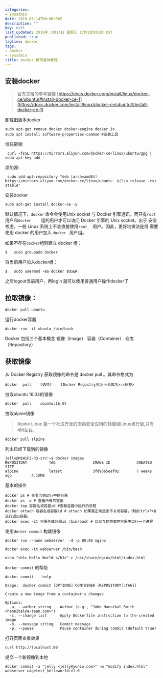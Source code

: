 ```yaml
---
categories:
- sysadmin
date: 2018-03-14T00:00:00Z
description: ""
key: null
last_updated: 2018年 3月14日 星期三 17时28分01秒 CST
published: true
tagline: docker
tags:
- docker
- sysadmin
title: docker 精简基础教程
---
```


## 安装docker

> 官方文档的参考链接 [https://docs.docker.com/install/linux/docker-ce/ubuntu/#install-docker-ce-1](https://docs.docker.com/install/linux/docker-ce/ubuntu/#install-docker-ce-1)

 卸载旧版本docker

    sudo apt-get remove docker docker-engine docker.io
    sudo apt install software-properties-common #安装工具

 信任密钥:

     curl -fsSL https://mirrors.aliyun.com/docker-ce/linux/ubuntu/gpg | sudo apt-key add -
    
     
添加源:
    
     sudo add-apt-repository "deb [arch=amd64] https://mirrors.aliyun.com/docker-ce/linux/ubuntu  $(lsb_release -cs) stable"


安装docker

    sudo apt-get install docker-ce -y




默认情况下，`docker`	命令会使用Unix	socket	与	Docker	引擎通讯。而只有`root`用户和`docker	`	组的用户才可以访问	Docker	引擎的	Unix	socket。出于 安全考虑，一般	Linux	系统上不会直接使用`root	`	用户。因此，更好地做法是将 需要使用	docker		的用户加入	`docker	`	用户组。

如果不存在`docker`组则建立		docker		组：

    $	sudo groupadd docker
    
将当前用户加入docker组：

    $	sudo usermod -aG docker $USER

之后logout当前用户，再login 就可以使用普通用户操作docker了

    
## 拉取镜像：

    docker pull ubuntu

运行docker容器

    docker run -it ubuntu /bin/bash 
    
Docker	包括三个基本概念
镜像（Image） 容器（Container） 仓库（Repository）


## 获取镜像

从	Docker	Registry	获取镜像的命令是		docker	pull	。其命令格式为

    docker	pull	[选项]	[Docker	Registry地址]<仓库名>:<标签>
    
拉取ubuntu 16.04的镜像

    docker	pull	ubuntu:16.04 


拉取alpine镜像
> Alpine Linux 是一个社区开发的面向安全应用的轻量级Linux发行版,只有4M左右。

    docker pull alpine

列出已经下载到的镜像

    
    jelly@MiWiFi-R3-srv:~$ docker images
    REPOSITORY          TAG                 IMAGE ID            CREATED             SIZE
    alpine              latest              3fd9065eaf02        7 weeks ago         4.15MB

基本的操作

    docker ps # 查看当前运行中的容器
    docker ps -a # 查看所有的容器
    docker top 容器名或容器id #查看容器中运行的进程
    docker attach 容器名或容器id # attach 如果要正常退出不关闭容器，请按Ctrl+P+Q进行退出容器。
    docker exec -it 容器名或容器id /bin/bash # 以交互的方式在容器中运行一个进程
    

使用`docker commit` 构建镜像

    docker run --name webserver  -d -p 80:80 nginx 
    
    docker exec -it webserver /bin/bash
    
    echo "<h1> Hello World </h1>" > /usr/share/nginx/html/index.html

`docker commit` 的帮助

    docker commit  --help
    
    Usage:	docker commit [OPTIONS] CONTAINER [REPOSITORY[:TAG]]
    
    Create a new image from a container's changes
    
    Options:
      -a, --author string    Author (e.g., "John Hannibal Smith <hannibal@a-team.com>")
      -c, --change list      Apply Dockerfile instruction to the created image
      -m, --message string   Commit message
      -p, --pause            Pause container during commit (default true)
  
    
打开页面查看效果

    curl http://localhost:80 
      
提交一个新镜像到本地

    docker commit -a "jelly <jelly@yunio.com>" -m "modify index.html"  webserver cagetest_helloworld:v1.0

